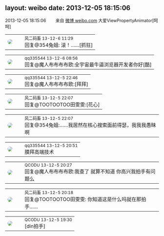 layout: weibo
date: 2013-12-05 18:15:06
---
<meta name="referrer" content="no-referrer" />

2013-12-05 18:15:06  &nbsp;&nbsp;&nbsp;&nbsp;&nbsp;&nbsp; 来自 <a href="http://weibo.com/" rel="nofollow">微博 weibo.com</a>
大爱ViewPropertyAnimator[呵呵] ​​​

<table style="width: 100%;">
  <tr>
    <td style="width: 40px;"><img style="border-radius:50%" src="https://tva3.sinaimg.cn/crop.0.0.639.639.50/6d2a6003jw8f3idy69w2gj20hs0hrt9g.jpg?KID=imgbed,tva&Expires=1624464803&ssig=CxPL3%2FUO%2BO"></td>
    <td colspan="2"><small>风二码畜 13-12-6 11:29</small><br/>回复@354兔姐: 滚！……[抓狂]</td>
  </tr>
</table>

<table style="width: 100%;">
  <tr>
    <td style="width: 40px;"><img style="border-radius:50%" src="https://tva4.sinaimg.cn/crop.0.0.180.180.50/7d25944djw1e8qgp5bmzyj2050050aa8.jpg?KID=imgbed,tva&Expires=1624464803&ssig=zkQbzEEnWs"></td>
    <td colspan="2"><small>qq335544 13-12-6 08:56</small><br/>回复@魔人布布布布欧:全宇宙最牛逼浏览器开发者你好[酷]</td>
  </tr>
</table>

<table style="width: 100%;">
  <tr>
    <td style="width: 40px;"><img style="border-radius:50%" src="https://tva4.sinaimg.cn/crop.0.0.180.180.50/7d25944djw1e8qgp5bmzyj2050050aa8.jpg?KID=imgbed,tva&Expires=1624464803&ssig=zkQbzEEnWs"></td>
    <td colspan="2"><small>qq335544 13-12-5 22:46</small><br/>回复@魔人布布布布欧:[拜拜]</td>
  </tr>
</table>

<table style="width: 100%;">
  <tr>
    <td style="width: 40px;"><img style="border-radius:50%" src="https://tva3.sinaimg.cn/crop.0.0.639.639.50/6d2a6003jw8f3idy69w2gj20hs0hrt9g.jpg?KID=imgbed,tva&Expires=1624464803&ssig=CxPL3%2FUO%2BO"></td>
    <td colspan="2"><small>风二码畜 13-12-5 22:07</small><br/>回复@TOOTOOTOO田雯雯:[花心]</td>
  </tr>
</table>

<table style="width: 100%;">
  <tr>
    <td style="width: 40px;"><img style="border-radius:50%" src="https://tva3.sinaimg.cn/crop.0.0.639.639.50/6d2a6003jw8f3idy69w2gj20hs0hrt9g.jpg?KID=imgbed,tva&Expires=1624464803&ssig=CxPL3%2FUO%2BO"></td>
    <td colspan="2"><small>风二码畜 13-12-5 22:07</small><br/>回复@354兔姐:……我居然在核心搜索面前得瑟，我我我愚昧啊</td>
  </tr>
</table>

<table style="width: 100%;">
  <tr>
    <td style="width: 40px;"><img style="border-radius:50%" src="https://tva4.sinaimg.cn/crop.0.0.180.180.50/7d25944djw1e8qgp5bmzyj2050050aa8.jpg?KID=imgbed,tva&Expires=1624464803&ssig=zkQbzEEnWs"></td>
    <td colspan="2"><small>qq335544 13-12-5 20:51</small><br/>膜拜高端技术</td>
  </tr>
</table>

<table style="width: 100%;">
  <tr>
    <td style="width: 40px;"><img style="border-radius:50%" src="https://tvax1.sinaimg.cn/crop.0.0.512.512.50/6b69631dly8g0l3egwcbcj20e80e8dfu.jpg?KID=imgbed,tva&Expires=1624464803&ssig=CavXL6o3Uq"></td>
    <td colspan="2"><small>QCODU 13-12-5 20:27</small><br/>回复@魔人布布布布欧:我查了 就算不知道 你高兴我拍手有问题么</td>
  </tr>
</table>

<table style="width: 100%;">
  <tr>
    <td style="width: 40px;"><img style="border-radius:50%" src="https://tva3.sinaimg.cn/crop.0.0.639.639.50/6d2a6003jw8f3idy69w2gj20hs0hrt9g.jpg?KID=imgbed,tva&Expires=1624464803&ssig=CxPL3%2FUO%2BO"></td>
    <td colspan="2"><small>风二码畜 13-12-5 20:18</small><br/>回复@TOOTOOTOO田雯雯: 你知道这是什么吗就在那拍手……</td>
  </tr>
</table>

<table style="width: 100%;">
  <tr>
    <td style="width: 40px;"><img style="border-radius:50%" src="https://tvax1.sinaimg.cn/crop.0.0.512.512.50/6b69631dly8g0l3egwcbcj20e80e8dfu.jpg?KID=imgbed,tva&Expires=1624464803&ssig=CavXL6o3Uq"></td>
    <td colspan="2"><small>QCODU 13-12-5 19:30</small><br/>[din拍手]</td>
  </tr>
</table>
